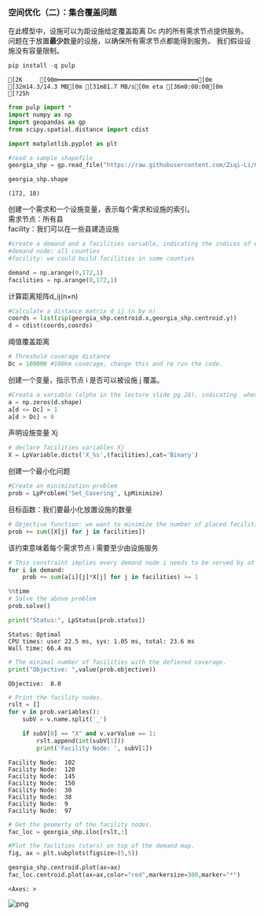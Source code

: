 ### 空间优化（二）：集合覆盖问题

在此模型中，设施可以为距设施给定覆盖距离 Dc 内的所有需求节点提供服务。 问题在于放置**最少**数量的设施，以确保所有需求节点都能得到服务。 我们假设设施没有容量限制。



```python
pip install -q pulp
```

    [2K     [90m━━━━━━━━━━━━━━━━━━━━━━━━━━━━━━━━━━━━━━━━[0m [32m14.3/14.3 MB[0m [31m81.7 MB/s[0m eta [36m0:00:00[0m
    [?25h


```python
from pulp import *
import numpy as np
import geopandas as gp
from scipy.spatial.distance import cdist

import matplotlib.pyplot as plt
```


```python
#read a sample shapefile
georgia_shp = gp.read_file("https://raw.githubusercontent.com/Ziqi-Li/GEO4162C/main/data/georgia/G_utm.shp")
```


```python
georgia_shp.shape
```




    (172, 18)



创建一个需求和一个设施变量，表示每个需求和设施的索引。  
需求节点：所有县  
facility：我们可以在一些县建造设施  


```python
#create a demand and a facilities variable, indicating the indices of each demand and facility.
#demand node: all counties
#facility: we could build facilities in some counties

demand = np.arange(0,172,1)
facilities = np.arange(0,172,1)
```

计算距离矩阵d_ij(n×n)


```python
#Calculate a distance matrix d_ij (n by n)
coords = list(zip(georgia_shp.centroid.x,georgia_shp.centroid.y))
d = cdist(coords,coords)
```

阈值覆盖距离


```python
# Threshold coverage distance
Dc = 100000 #100km coverage, change this and re run the code.
```

创建一个变量，指示节点 i 是否可以被设施 j 覆盖。


```python
#Creata a variable (alpha in the lecture slide pg.28), indicating  whether a node i can be covered by facility j.
a = np.zeros(d.shape)
a[d <= Dc] = 1
a[d > Dc] = 0
```

声明设施变量 Xj


```python
# declare facilities variables Xj
X = LpVariable.dicts('X_%s',(facilities),cat='Binary')
```

创建一个最小化问题


```python
#Create an minimization problem
prob = LpProblem('Set_Covering', LpMinimize)
```

目标函数：我们要最小化放置设施的数量


```python
# Objective function: we want to minimize the number of placed facilities
prob += sum([X[j] for j in facilities])
```

该约束意味着每个需求节点 i 需要至少由设施服务


```python
# This constraint implies every demand node i needs to be served by at least facility
for i in demand:
    prob += sum(a[i][j]*X[j] for j in facilities) >= 1

```


```python
%%time
# Solve the above problem
prob.solve()

print("Status:", LpStatus[prob.status])
```

    Status: Optimal
    CPU times: user 22.5 ms, sys: 1.05 ms, total: 23.6 ms
    Wall time: 66.4 ms
    


```python
# The minimal number of facilities with the defiened coverage.
print("Objective: ",value(prob.objective))
```

    Objective:  8.0
    


```python
# Print the facility nodes.
rslt = []
for v in prob.variables():
    subV = v.name.split('_')

    if subV[0] == "X" and v.varValue == 1:
        rslt.append(int(subV[1]))
        print('Facility Node: ', subV[1])
```

    Facility Node:  102
    Facility Node:  120
    Facility Node:  145
    Facility Node:  150
    Facility Node:  30
    Facility Node:  38
    Facility Node:  9
    Facility Node:  97
    


```python
# Get the geomerty of the facility nodes.
fac_loc = georgia_shp.iloc[rslt,:]
```


```python
#Plot the faclities (stars) on top of the demand map.
fig, ax = plt.subplots(figsize=(5,5))

georgia_shp.centroid.plot(ax=ax)
fac_loc.centroid.plot(ax=ax,color="red",markersize=300,marker="*")
```




    <Axes: >




    
![png](set_covering_files/set_covering_26_1.png)
    



```python

```
